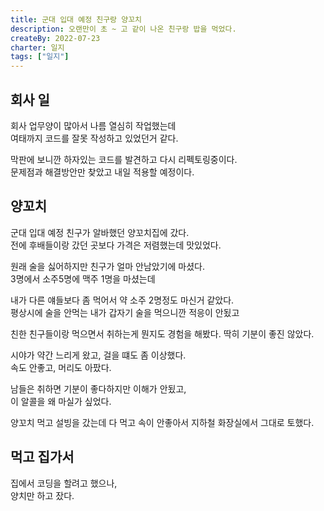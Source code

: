 ```yaml
---
title: 군대 입대 예정 친구랑 양꼬치
description: 오랜만이 초 ~ 고 같이 나온 친구랑 밥을 먹었다.
createBy: 2022-07-23
charter: 일지
tags: ["일지"]
---
```


## 회사 일

회사 업무양이 많아서 나름 열심히 작업했는데  
여태까지 코드를 잘못 작성하고 있었던거 같다.

막판에 보니깐 하자있는 코드를 발견하고 다시 리펙토링중이다.  
문제점과 해결방안만 찾았고 내일 적용할 예정이다.

## 양꼬치

군대 입대 예정 친구가 알바했던 양꼬치집에 갔다.  
전에 후배들이랑 갔던 곳보다 가격은 저렴했는데 맛있었다.

원래 술을 싫어하지만 친구가 얼마 안남았기에 마셨다.  
3명에서 소주5명에 맥주 1명을 마셨는데

내가 다른 얘들보다 좀 먹어서 약 소주 2명정도 마신거 같았다.  
평상시에 술을 안먹는 내가 갑자기 술을 먹으니깐 적응이 안됬고

친한 친구들이랑 먹으면서 취하는게 뭔지도 경험을 해봤다.
딱히 기분이 좋진 않았다.

시야가 약간 느리게 왔고, 걸을 떄도 좀 이상했다.  
속도 안좋고, 머리도 아팠다.

남들은 취하면 기분이 좋다하지만 이해가 안됬고,  
이 알콜을 왜 마실가 싶었다.

양꼬치 먹고 설빙을 갔는데 다 먹고 속이 안좋아서 지하철 화장실에서 그대로 토했다.

## 먹고 집가서

집에서 코딩을 할려고 했으나,  
양치만 하고 잤다.
